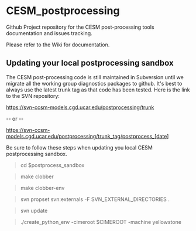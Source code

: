 # CESM_postprocessing
Github Project repository for the CESM post-processing tools documentation and issues tracking.

Please refer to the Wiki for documentation.

## Updating your local postprocessing sandbox
The CESM post-processing code is still maintained in Subversion until we migrate all the 
working group diagnostics packages to github. It's best to always use the
latest trunk tag as that code has been tested. Here is the link to the 
SVN repository:

https://svn-ccsm-models.cgd.ucar.edu/postprocessing/trunk 

-- or --

https://svn-ccsm-models.cgd.ucar.edu/postprocessing/trunk_tag/postprocess_[date]

Be sure to follow these steps when updating you local CESM postprocessing sandbox. 
> cd $postprocess_sandbox

> make clobber

> make clobber-env

> svn propset svn:externals -F SVN_EXTERNAL_DIRECTORIES .

> svn update

> ./create_python_env -cimeroot $CIMEROOT -machine yellowstone


